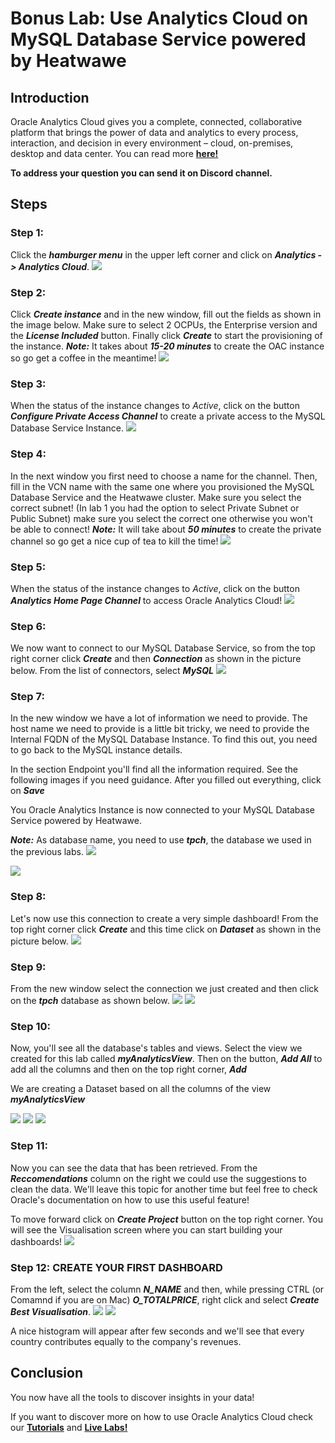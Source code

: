 # Bonus Lab: Use Analytics Cloud on MySQL Database Service powered by Heatwawe

## Introduction

Oracle Analytics Cloud gives you a complete, connected, collaborative platform that brings the power of data and analytics to every process, interaction, and decision in every environment – cloud, on-premises, desktop and data center. You can read more **[here!](https://www.oracle.com/middleware/technologies/oracle-analytics-cloud.html)**

**To address your question you can send it on Discord channel.**

## Steps

### **Step 1:**
Click the _**hamburger menu**_ in the upper left corner and click on _**Analytics -> Analytics Cloud**_.
![](./images/one.png)

### **Step 2:**
Click _**Create instance**_ and in the new window, fill out the fields as shown in the image below. Make sure to select 2 OCPUs, the Enterprise version and the _**License Included**_ button. Finally click _**Create**_ to start the provisioning of the instance.
_**Note:**_ It takes about _**15-20 minutes**_ to create the OAC instance so go get a coffee in the meantime!
![](./images/two.png)

### **Step 3:**
When the status of the instance changes to _Active_, click on the button _**Configure Private Access Channel**_ to create a private access to the MySQL Database Service Instance.
![](./images/three.png)

### **Step 4:**
In the next window you first need to choose a name for the channel. Then, fill in the VCN name with the same one where you provisioned the MySQL Database Service and the Heatwawe cluster. Make sure you select the correct subnet! (In lab 1 you had the option to select Private Subnet or Public Subnet) make sure you select the correct one otherwise you won't be able to connect!
_**Note:**_ It will take about _**50 minutes**_ to create the private channel so go get a nice cup of tea to kill the time! 
![](./images/four.png)

### **Step 5:**
When the status of the instance changes to _Active_, click on the button _**Analytics Home Page Channel**_ to access Oracle Analytics Cloud!
![](./images/five.png)

### **Step 6:**
We now want to connect to our MySQL Database Service, so from the top right corner click _**Create**_ and then _**Connection**_ as shown in the picture below. From the list of connectors, select _**MySQL**_
![](./images/six.png)

### **Step 7:**
In the new window we have a lot of information we need to provide. The host name we need to provide is a little bit tricky, we need to provide the Internal FQDN of the MySQL Database Instance. To find this out, you need to go back to the MySQL instance details.

In the section Endpoint you'll find all the information required. See the following images if you need guidance. After you filled out everything, click on _**Save**_

You Oracle Analytics Instance is now connected to your MySQL Database Service powered by Heatwawe.

_**Note:**_ As database name, you need to use _**tpch**_, the database we used in the previous labs.
![](./images/seven.png)

![](./images/eight.png)

### **Step 8:**
Let's now use this connection to create a very simple dashboard! From the top right corner click _**Create**_ and this time click on _**Dataset**_ as shown in the picture below.
![](./images/nine.png)

### **Step 9:**
From the new window select the connection we just created and then click on the _**tpch**_ database as shown below.
![](./images/ten.png)
![](./images/eleven.png)

### **Step 10:**
Now, you'll see all the database's tables and views. Select the view we created for this lab called _**myAnalyticsView**_. Then on the button, _**Add All**_ to add all the columns and then on the top right corner, _**Add**_

We are creating a Dataset based on all the columns of the view _**myAnalyticsView**_

![](./images/twelve.png)
![](./images/thirteen.png)
![](./images/fourteen.png)

### **Step 11:**
Now you can see the data that has been retrieved. From the _**Reccomendations**_ column on the right we could use the suggestions to clean the data. We'll leave this topic for another time but feel free to check Oracle's documentation on how to use this useful feature!

To move forward click on _**Create Project**_  button on the top right corner. You will see the Visualisation screen where you can start building your dashboards!
![](./images/fifhteen.png)

### **Step 12:** CREATE YOUR FIRST DASHBOARD

From the left, select the column _**N_NAME**_ and then, while pressing CTRL (or Comamnd if you are on Mac) _**O_TOTALPRICE**_, right click and select _**Create Best Visualisation**_.
![](./images/sixteen.png)
![](./images/seventeen.png)


A nice histogram will appear after few seconds and we'll see that every country contributes equally to the company's revenues.

## Conclusion

You now have all the tools to discover insights in your data!

If you want to discover more on how to use Oracle Analytics Cloud check our **[Tutorials](https://docs.oracle.com/en/cloud/paas/analytics-cloud/tutorials.html)** and **[Live Labs!](https://apexapps.oracle.com/pls/apex/dbpm/r/livelabs/livelabs-workshop-cards?p100_focus_area=28&me=117&clear=100&session=107258786260970)**

